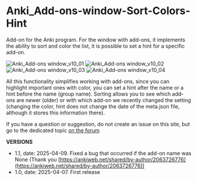 # Anki_Add-ons-window-Sort-Colors-Hint
Add-on for the Anki program. For the window with add-ons, it implements the ability to sort and color the list, it is possible to set a hint for a specific add-on.

![Anki_Add-ons window_v10_01](https://github.com/user-attachments/assets/c744b2df-86dc-4aec-a8cc-fdb9e61868ee)
![Anki_Add-ons window_v10_02](https://github.com/user-attachments/assets/5d5c1857-d789-45bd-a6d9-8fd2df98a1a1)
![Anki_Add-ons window_v10_03](https://github.com/user-attachments/assets/5fd6102d-c4cd-4392-9e5f-a9defc8827e9)
![Anki_Add-ons window_v10_04](https://github.com/user-attachments/assets/aaa83b61-6242-42f5-9b5c-e66cabc0af49)

All this functionality simplifies working with add-ons, since you can highlight important ones with color, you can set a hint after the name or a hint before the name (group name). Sorting allows you to see which add-ons are newer (older) or with which add-on we recently changed the setting (changing the color, hint does not change the date of the meta.json file, although it stores this information there).

If you have a question or suggestion, do not create an issue on this site, but go to the dedicated topic [on the forum](https://forums.ankiweb.net/t/add-ons-window-sort-colors-hint-official-support/58646)

**VERSIONS**
- 1.1, date: 2025-04-09. Fixed a bug that occurred if the add-on name was None (Thank you [https://ankiweb.net/shared/by-author/2063726776](https://ankiweb.net/shared/by-author/2063726776))
- 1.0, date: 2025-04-07. First release

